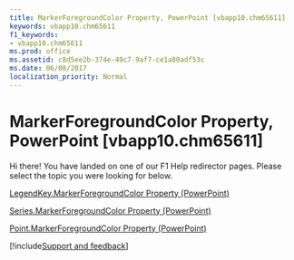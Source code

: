 ```yaml
---
title: MarkerForegroundColor Property, PowerPoint [vbapp10.chm65611]
keywords: vbapp10.chm65611
f1_keywords:
- vbapp10.chm65611
ms.prod: office
ms.assetid: c8d5ee2b-374e-49c7-9af7-ce1a80adf53c
ms.date: 06/08/2017
localization_priority: Normal
---
```



# MarkerForegroundColor Property, PowerPoint [vbapp10.chm65611]

Hi there! You have landed on one of our F1 Help redirector pages. Please select the topic you were looking for below.

[LegendKey.MarkerForegroundColor Property (PowerPoint)](https://msdn.microsoft.com/library/6b8020ba-ccd1-fb3a-6ea9-8a59eaa64d3b%28Office.15%29.aspx)

[Series.MarkerForegroundColor Property (PowerPoint)](https://msdn.microsoft.com/library/3d312b67-7fcf-5446-c57d-9831af908e8d%28Office.15%29.aspx)

[Point.MarkerForegroundColor Property (PowerPoint)](https://msdn.microsoft.com/library/cf0dc6ba-eb97-164d-6c95-d13b75805931%28Office.15%29.aspx)

[!include[Support and feedback](~/includes/feedback-boilerplate.md)]